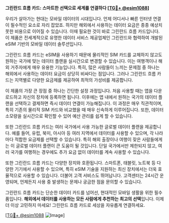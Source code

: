 **그린란드 흐름 카드: 스마트한 선택으로 세계를 연결하다 [[TG💪+ @esim1088](https://t.me/s/esim1088)]**

우리가 살아가는 현대는 모바일 데이터의 시대입니다. 언제 어디서나 빠른 인터넷 연결이 필수적인 요소로 자리 잡았죠. 하지만 해외에서 사용하는 데이터 요금은 종종 예상치 못한 비용으로 이어질 수 있습니다. 이때 필요한 것이 바로 그린란드 흐름 카드입니다. 이 제품은 전세계적으로 유명한 데이터 서비스 제공업체인 그린란드와 협력하여 개발된 eSIM 기반의 모바일 데이터 솔루션입니다.

그린란드 흐름 카드는 eSIM을 사용하기 때문에 물리적인 SIM 카드를 교체하지 않고도 원하는 국가에 맞는 데이터 플랜을 실시간으로 변경할 수 있습니다. 이는 여행객이나 해외 거주자에게 매우 유용한 기능입니다. 특히, 많은 사람들이 느끼는 문제점 중 하나는 해외에서 사용하는 데이터 요금이 상당히 비싸다는 점입니다. 그러나 그린란드 흐름 카드는 지역별로 다양한 요금제를 제공하여 최적의 가성비를 제공합니다.

이 제품의 가장 큰 장점 중 하나는 간단한 설정 과정입니다. 처음 사용할 때는 앱을 다운로드하고 자신의 장치에 등록하면 됩니다. 이후에는 앱 내에서 원하는 국가의 데이터 플랜을 선택하고 결제하면 즉시 데이터 연결이 가능해집니다. 이 과정은 매우 직관적이며, 특히 기존의 물리적 SIM 카드와 비교했을 때 매우 신속하게 이루어집니다. 또한, 데이터 소모량을 실시간으로 확인할 수 있어 예산 관리를 쉽게 할 수 있습니다.

또한 그린란드 흐름 카드는 여러 국가에서 사용 가능한 글로벌 데이터 플랜을 제공합니다. 예를 들어, 유럽, 북미, 아시아 등 여러 지역에서 데이터를 사용할 수 있으며, 각 나라마다 적합한 요금제를 선택할 수 있습니다. 특히 해외 출장이나 여행이 잦은 사람들에게는 이 글로벌 데이터 플랜이 큰 도움이 될 것입니다. 단일 국가에서만 제한되지 않고, 여러 국가를 여행하는 경우에도 추가 요금 없이 데이터를 계속 사용할 수 있습니다.

또한 그린란드 흐름 카드는 다양한 장치와 호환됩니다. 스마트폰, 태블릿, 노트북 등 다양한 기기에서 사용할 수 있으며, 특히 eSIM 기술을 지원하는 최신 장치에서는 더욱 효율적으로 사용할 수 있습니다. 더불어 고객 서비스도 뛰어납니다. 고객센터는 24시간 운영되며, 언제든지 사용 중 발생하는 문제나 궁금한 점을 문의할 수 있습니다.

그린란드 흐름 카드는 단순한 데이터 카드를 넘어선, 현대적인 모바일 생활을 위한 필수품입니다. **해외에서 데이터를 사용하는 모든 사람에게 추천하는 최고의 선택**입니다. 이제 더 이상 고민하지 마세요! 그린란드 흐름 카드로 세상을 자유롭게 연결하세요.

[[TG💪+ @esim1088](https://t.me/s/esim1088) ![Image](https://i.postimg.cc/Y0z9fWf4/image.png)]